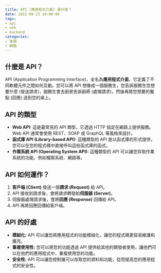 ```yaml
---
title: API (應用程式介面) 是什麼？
date: 2022-09-23 10:00:00
tags:
- api
- web
- backend
categories:
- 後端
- 網路
---
```


## 什麼是 API？

API (Application Programming Interface)，全名為**應用程式介面**，它定義了不同軟體元件之間如何互動。您可以將 API 想像成一個服務生，您告訴服務生您想要什麼 (發送請求)，服務生會去廚房告訴廚師 (處理請求)，然後再將您想要的餐點 (回應) 送到您的桌上。

## API 的類型

-   **Web API:** 這是最常見的 API 類型，它透過 HTTP 協定在網路上提供服務。Web API 通常會使用 REST、SOAP 或 GraphQL 等風格來設計。
-   **函式庫 API (Library-based API):** 這種類型的 API 是以函式庫的形式提供，您可以在您的程式碼中直接呼叫這些函式庫的函式。
-   **作業系統 API (Operating System API):** 這種類型的 API 可以讓您存取作業系統的功能，例如檔案系統、網路等。

## API 如何運作？

1.  **客戶端 (Client)** 發送一個**請求 (Request)** 給 API。
2.  API 接收到請求後，會將請求轉發給**伺服器 (Server)**。
3.  伺服器處理請求後，會將**回應 (Response)** 回傳給 API。
4.  API 再將回應回傳給客戶端。

## API 的好處

-   **模組化:** API 可以讓您將應用程式的功能模組化，讓您的程式碼更容易維護和擴充。
-   **重複使用性:** 您可以將您的功能透過 API 提供給其他的開發者使用，讓他們可以在他們的應用程式中，重複使用您的功能。
-   **安全性:** API 可以讓您控制誰可以存取您的資料和功能，從而提高您的應用程式的安全性。
